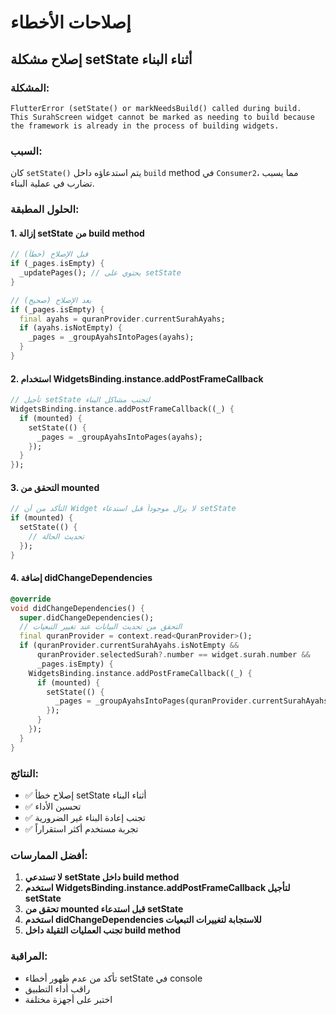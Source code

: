 # إصلاحات الأخطاء

## إصلاح مشكلة setState أثناء البناء

### المشكلة:
```
FlutterError (setState() or markNeedsBuild() called during build.
This SurahScreen widget cannot be marked as needing to build because the framework is already in the process of building widgets.
```

### السبب:
كان `setState()` يتم استدعاؤه داخل `build` method في `Consumer2`، مما يسبب تضارب في عملية البناء.

### الحلول المطبقة:

#### 1. إزالة setState من build method
```dart
// قبل الإصلاح (خطأ)
if (_pages.isEmpty) {
  _updatePages(); // يحتوي على setState
}

// بعد الإصلاح (صحيح)
if (_pages.isEmpty) {
  final ayahs = quranProvider.currentSurahAyahs;
  if (ayahs.isNotEmpty) {
    _pages = _groupAyahsIntoPages(ayahs);
  }
}
```

#### 2. استخدام WidgetsBinding.instance.addPostFrameCallback
```dart
// تأجيل setState لتجنب مشاكل البناء
WidgetsBinding.instance.addPostFrameCallback((_) {
  if (mounted) {
    setState(() {
      _pages = _groupAyahsIntoPages(ayahs);
    });
  }
});
```

#### 3. التحقق من mounted
```dart
// التأكد من أن Widget لا يزال موجوداً قبل استدعاء setState
if (mounted) {
  setState(() {
    // تحديث الحالة
  });
}
```

#### 4. إضافة didChangeDependencies
```dart
@override
void didChangeDependencies() {
  super.didChangeDependencies();
  // التحقق من تحديث البيانات عند تغيير التبعيات
  final quranProvider = context.read<QuranProvider>();
  if (quranProvider.currentSurahAyahs.isNotEmpty && 
      quranProvider.selectedSurah?.number == widget.surah.number &&
      _pages.isEmpty) {
    WidgetsBinding.instance.addPostFrameCallback((_) {
      if (mounted) {
        setState(() {
          _pages = _groupAyahsIntoPages(quranProvider.currentSurahAyahs);
        });
      }
    });
  }
}
```

### النتائج:
- ✅ إصلاح خطأ setState أثناء البناء
- ✅ تحسين الأداء
- ✅ تجنب إعادة البناء غير الضرورية
- ✅ تجربة مستخدم أكثر استقراراً

### أفضل الممارسات:
1. **لا تستدعي setState داخل build method**
2. **استخدم WidgetsBinding.instance.addPostFrameCallback لتأجيل setState**
3. **تحقق من mounted قبل استدعاء setState**
4. **استخدم didChangeDependencies للاستجابة لتغييرات التبعيات**
5. **تجنب العمليات الثقيلة داخل build method**

### المراقبة:
- تأكد من عدم ظهور أخطاء setState في console
- راقب أداء التطبيق
- اختبر على أجهزة مختلفة 